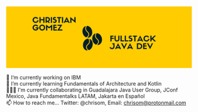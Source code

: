 ![Banner](https://github.com/chrisom79/chrisom79/blob/master/banner.png)

<!--
**chrisom79/chrisom79** is a ✨ _special_ ✨ repository because its `README.md` (this file) appears on your GitHub profile.

Here are some ideas to get you started:

- 🔭 I’m currently working on ...
- 🌱 I’m currently learning ...
- 👯 I’m looking to collaborate on ...
- 🤔 I’m looking for help with ...
- 💬 Ask me about ...
- 📫 How to reach me: ...
- 😄 Pronouns: ...
- ⚡ Fun fact: ...
-->

🔭 I’m currently working on IBM  
🌱 I’m currently learning Fundamentals of Architecture and Kotlin  
🧑‍🤝‍🧑 I'm currently collaborating in Guadalajara Java User Group, JConf Mexico, Java Fundamentalks LATAM, Jakarta en Español  
📫 How to reach me... Twitter: @chrisom, Email: chrisom@protonmail.com

